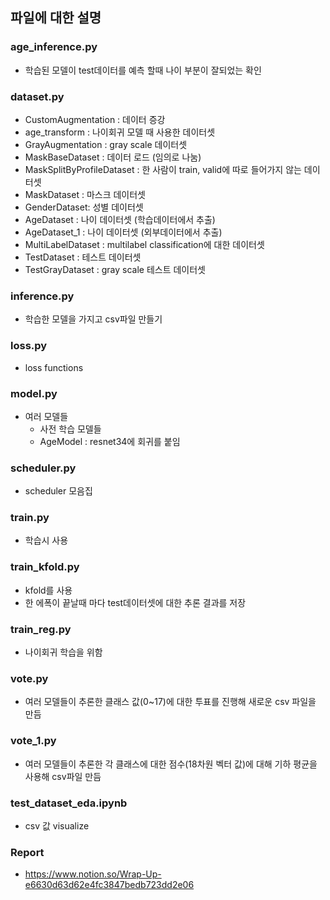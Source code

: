 파일에 대한 설명
-------------

### age_inference.py
* 학습된 모델이 test데이터를 예측 할때 나이 부분이 잘되었는 확인

### dataset.py
* CustomAugmentation : 데이터 증강
* age_transform : 나이회귀 모델 때 사용한 데이터셋
* GrayAugmentation : gray scale 데이터셋 
* MaskBaseDataset : 데이터 로드 (임의로 나눔)
* MaskSplitByProfileDataset : 한 사람이 train, valid에 따로 들어가지 않는 데이터셋 
* MaskDataset : 마스크 데이터셋 
* GenderDataset: 성별 데이터셋
* AgeDataset : 나이 데이터셋 (학습데이터에서 추출)
* AgeDataset_1 : 나이 데이터셋 (외부데이터에서 추출)
* MultiLabelDataset : multilabel classification에 대한 데이터셋
* TestDataset : 테스트 데이터셋
* TestGrayDataset : gray scale 테스트 데이터셋

### inference.py
* 학습한 모델을 가지고 csv파일 만들기

### loss.py
* loss functions

### model.py
* 여러 모델들 
    * 사전 학습 모델들
    * AgeModel : resnet34에 회귀를 붙임

### scheduler.py
* scheduler 모음집

### train.py
* 학습시 사용

### train_kfold.py
* kfold를 사용
* 한 에폭이 끝날때 마다 test데이터셋에 대한 추론 결과를 저장

### train_reg.py
* 나이회귀 학습을 위함

### vote.py
* 여러 모델들이 추론한 클래스 값(0~17)에 대한 투표를 진행해 새로운 csv 파일을 만듬

### vote_1.py
* 여러 모델들이 추론한 각 클래스에 대한 점수(18차원 벡터 값)에 대해 기하 평균을 사용해 csv파일 만듬

### test_dataset_eda.ipynb
* csv 값 visualize

### Report
* https://www.notion.so/Wrap-Up-e6630d63d62e4fc3847bedb723dd2e06
